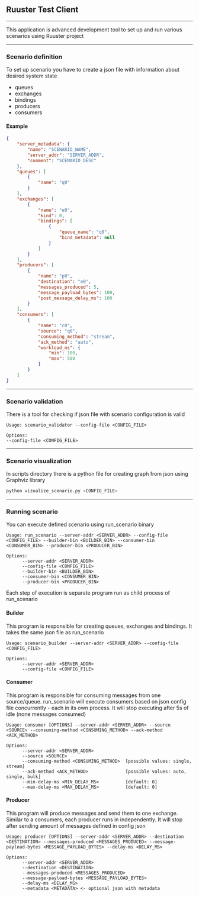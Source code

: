 ## Ruuster Test Client

---
This application is advanced development tool to set up and run various scenarios using Ruuster project

---

### Scenario definition

To set up scenario you have to create a json file with information about desired system state

- queues
- exchanges
- bindings
- producers
- consumers

#### Example

```json
{
    "server_metadata": {
        "name": "SCENARIO_NAME",
        "server_addr": "SERVER_ADDR",
        "comment": "SCENARIO_DESC"
    },
    "queues": [
        {
            "name": "q0"
        }
    ],
    "exchanges": [
        {
            "name": "e0",
            "kind": 0,
            "bindings": [
                {
                    "queue_name": "q0",
                    "bind_metadata": null
                }
            ]
        }
    ],
    "producers": [
        {
            "name": "p0",
            "destination": "e0",
            "messages_produced": 5,
            "message_payload_bytes": 100,
            "post_message_delay_ms": 100
        }
    ],
    "consumers": [
        {
            "name": "c0",
            "source": "q0",
            "consuming_method": "stream",
            "ack_method": "auto",
            "workload_ms": {
                "min": 100,
                "max": 500
            }
        }
    ]
}
```

---

### Scenario validation

There is a tool for checking if json file with scenario configuration is valid

```
Usage: scenario_validator --config-file <CONFIG_FILE>

Options:
--config-file <CONFIG_FILE>  
```

---

### Scenario visualization

In scripts directory there is a python file for creating graph from json
using Graphviz library

```bash
python vizualize_scenario.py <CONFIG_FILE>
```

---

### Running scenario

You can execute defined scenario using run_scenario binary

```
Usage: run_scenario --server-addr <SERVER_ADDR> --config-file <CONFIG_FILE> --builder-bin <BUILDER_BIN> --consumer-bin <CONSUMER_BIN> --producer-bin <PRODUCER_BIN>

Options:
      --server-addr <SERVER_ADDR>    
      --config-file <CONFIG_FILE>    
      --builder-bin <BUILDER_BIN>    
      --consumer-bin <CONSUMER_BIN>  
      --producer-bin <PRODUCER_BIN>  
```

Each step of execution is separate program run as child process of run_scenario

#### Builder

This program is responsible for creating queues, exchanges and bindings.
It takes the same json file as run_scenario

```
Usage: scenario_builder --server-addr <SERVER_ADDR> --config-file <CONFIG_FILE>

Options:
      --server-addr <SERVER_ADDR>  
      --config-file <CONFIG_FILE>
```

#### Consumer

This program is responsible for consuming messages from one source/queue.
run_scenario will execute consumers based on json config file concurrently - each in its own process.
It will stop executing after 5s of idle (none messages consumed)
```
Usage: consumer [OPTIONS] --server-addr <SERVER_ADDR> --source <SOURCE> --consuming-method <CONSUMING_METHOD> --ack-method <ACK_METHOD>

Options:
      --server-addr <SERVER_ADDR>            
      --source <SOURCE>                      
      --consuming-method <CONSUMING_METHOD>  [possible values: single, stream]
      --ack-method <ACK_METHOD>              [possible values: auto, single, bulk]
      --min-delay-ms <MIN_DELAY_MS>          [default: 0]
      --max-delay-ms <MAX_DELAY_MS>          [default: 0]
```

#### Producer

This program will produce messages and send them to one exchange. Similar to a consumers, each producer runs in
independently. It will stop after sending amount of messages defined in config json

``` 
Usage: producer [OPTIONS] --server-addr <SERVER_ADDR> --destination <DESTINATION> --messages-produced <MESSAGES_PRODUCED> --message-payload-bytes <MESSAGE_PAYLOAD_BYTES> --delay-ms <DELAY_MS>

Options:
      --server-addr <SERVER_ADDR>                      
      --destination <DESTINATION>                      
      --messages-produced <MESSAGES_PRODUCED>          
      --message-payload-bytes <MESSAGE_PAYLOAD_BYTES>  
      --delay-ms <DELAY_MS>                            
      --metadata <METADATA> <- optional json with metadata
```
